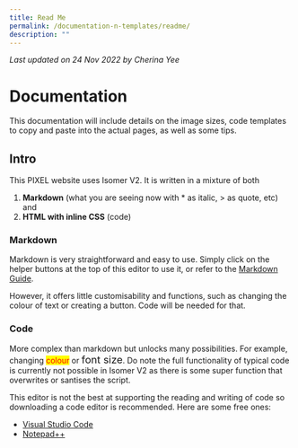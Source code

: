 ```yaml
---
title: Read Me
permalink: /documentation-n-templates/readme/
description: ""
---
```

*Last updated on 24 Nov 2022 by Cherina Yee*
# Documentation
This documentation will include details on the image sizes, code templates to copy and paste into the actual pages, as well as some tips. 


## Intro
This PIXEL website uses Isomer V2. It is written in a mixture of both  

1. **Markdown** (what you are seeing now with * as italic, > as quote, etc) and 
2. **HTML with inline CSS**  (code)

### Markdown
Markdown is very straightforward and easy to use. Simply click on the helper buttons at the top of this editor to use it, or refer to the [Markdown Guide](https://simplemde.com/markdown-guide). 

However, it offers little customisability and functions, such as changing the colour of text or creating a button. Code will be needed for that.

### Code
More complex than markdown but unlocks many possibilities. For example, changing  <span style="background:yellow; color:red"> colour</span> or <span style="font-size:1.3em">font size</span>. Do note the full functionality of typical code is currently not possible in Isomer V2 as there is some super function that overwrites or santises the script.

This editor is not the best at supporting the reading and writing of code so downloading a code editor is recommended. Here are some free ones:
* [Visual Studio Code](https://code.visualstudio.com/)
* [Notepad++](https://notepad-plus-plus.org/downloads/)